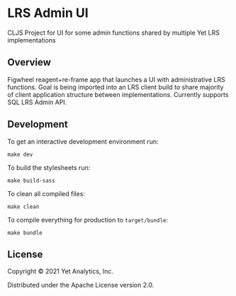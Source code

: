 # LRS Admin UI

CLJS Project for UI for some admin functions shared by multiple Yet LRS implementations

## Overview

Figwheel reagent+re-frame app that launches a UI with administrative LRS functions. Goal is being imported into an LRS client build to share majority of client application structure between implementations. Currently supports SQL LRS Admin API.

## Development

To get an interactive development environment run:

    make dev

To build the stylesheets run:

    make build-sass

To clean all compiled files:

    make clean

To compile everything for production to `target/bundle`:

    make bundle

## License

Copyright © 2021 Yet Analytics, Inc.

Distributed under the Apache License version 2.0.
